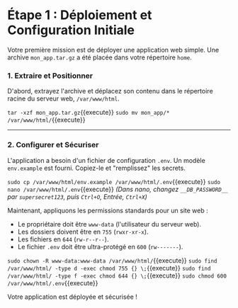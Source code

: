# Étape 1 : Déploiement et Configuration Initiale

Votre première mission est de déployer une application web simple. Une archive `mon_app.tar.gz` a été placée dans votre répertoire `home`.

### 1. Extraire et Positionner

D'abord, extrayez l'archive et déplacez son contenu dans le répertoire racine du serveur web, `/var/www/html`.

`tar -xzf mon_app.tar.gz`{{execute}}
`sudo mv mon_app/* /var/www/html/`{{execute}}

---
### 2. Configurer et Sécuriser

L'application a besoin d'un fichier de configuration `.env`. Un modèle `env.example` est fourni. Copiez-le et "remplissez" les secrets.

`sudo cp /var/www/html/env.example /var/www/html/.env`{{execute}}
`sudo nano /var/www/html/.env`{{execute}}
*(Dans nano, changez `__DB_PASSWORD__` par `supersecret123`, puis `Ctrl+O`, Entrée, `Ctrl+X`)*

Maintenant, appliquons les permissions standards pour un site web :
-   Le propriétaire doit être `www-data` (l'utilisateur du serveur web).
-   Les dossiers doivent être en `755` (`rwxr-xr-x`).
-   Les fichiers en `644` (`rw-r--r--`).
-   Le fichier `.env` doit être ultra-protégé en `600` (`rw-------`).

`sudo chown -R www-data:www-data /var/www/html/`{{execute}}
`sudo find /var/www/html/ -type d -exec chmod 755 {} \;`{{execute}}
`sudo find /var/www/html/ -type f -exec chmod 644 {} \;`{{execute}}
`sudo chmod 600 /var/www/html/.env`{{execute}}

Votre application est déployée et sécurisée !